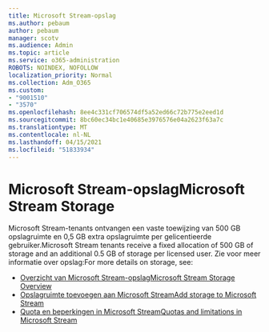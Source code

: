 ```yaml
---
title: Microsoft Stream-opslag
ms.author: pebaum
author: pebaum
manager: scotv
ms.audience: Admin
ms.topic: article
ms.service: o365-administration
ROBOTS: NOINDEX, NOFOLLOW
localization_priority: Normal
ms.collection: Adm_O365
ms.custom:
- "9001510"
- "3570"
ms.openlocfilehash: 8ee4c331cf706574df5a52ed66c72b775e2eed1d
ms.sourcegitcommit: 8bc60ec34bc1e40685e3976576e04a2623f63a7c
ms.translationtype: MT
ms.contentlocale: nl-NL
ms.lasthandoff: 04/15/2021
ms.locfileid: "51833934"
---
```

# <a name="microsoft-stream-storage"></a><span data-ttu-id="22475-102">Microsoft Stream-opslag</span><span class="sxs-lookup"><span data-stu-id="22475-102">Microsoft Stream Storage</span></span>

<span data-ttu-id="22475-103">Microsoft Stream-tenants ontvangen een vaste toewijzing van 500 GB opslagruimte en 0,5 GB extra opslagruimte per gelicentieerde gebruiker.</span><span class="sxs-lookup"><span data-stu-id="22475-103">Microsoft Stream tenants receive a fixed allocation of 500 GB of storage and an additional 0.5 GB of storage per licensed user.</span></span>
<span data-ttu-id="22475-104">Zie voor meer informatie over opslag:</span><span class="sxs-lookup"><span data-stu-id="22475-104">For more details on storage, see:</span></span>

- [<span data-ttu-id="22475-105">Overzicht van Microsoft Stream-opslag</span><span class="sxs-lookup"><span data-stu-id="22475-105">Microsoft Stream Storage Overview</span></span>](https://docs.microsoft.com/stream/license-overview#storage)
- [<span data-ttu-id="22475-106">Opslagruimte toevoegen aan Microsoft Stream</span><span class="sxs-lookup"><span data-stu-id="22475-106">Add storage to Microsoft Stream</span></span>](https://docs.microsoft.com/stream/storage-add-on)
- [<span data-ttu-id="22475-107">Quota en beperkingen in Microsoft Stream</span><span class="sxs-lookup"><span data-stu-id="22475-107">Quotas and limitations in Microsoft Stream</span></span>](https://docs.microsoft.com/stream/quotas-and-limitations)
